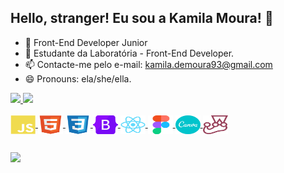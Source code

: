 ## Hello, stranger! Eu sou a Kamila Moura! 👾

- 🔭 Front-End Developer Junior
- 🌱 Estudante da Laboratória - Front-End Developer.
- 📫 Contacte-me pelo e-mail: kamila.demoura93@gmail.com
- 😄 Pronouns: ela/she/ella.

<div>
  <a href="https://github.com/KamilaMoura1">
  <img height="150em" src="https://github-readme-stats.vercel.app/api?username=KamilaMoura1&show_icons=true&theme=dark&include_all_commits=true&count_private=true"/>
  <img height="150em" src="https://github-readme-stats.vercel.app/api/top-langs/?username=KamilaMoura1&layout=compact&langs_count=7&theme=dark"/>
</div>
<div style="display: inline_block"><br>
  <img align="center" alt="Js" height="30" width="40" src="https://raw.githubusercontent.com/devicons/devicon/master/icons/javascript/javascript-plain.svg">
  <img align="center" alt="HTML" height="30" width="40" src="https://raw.githubusercontent.com/devicons/devicon/master/icons/html5/html5-original.svg">
  <img align="center" alt="CSS" height="30" width="40" src="https://raw.githubusercontent.com/devicons/devicon/master/icons/css3/css3-original.svg">
  <img align="center" alt="Bootstrap" height="30" width="40" src="https://raw.githubusercontent.com/devicons/devicon/master/icons/bootstrap/bootstrap-original.svg">
  <img align="center" alt="React" height="30" width="40" src="https://raw.githubusercontent.com/devicons/devicon/master/icons/react/react-original.svg">
  <img align="center" alt="React" height="30" width="40" src="https://raw.githubusercontent.com/devicons/devicon/master/icons/figma/figma-original.svg">
  <img align="center" alt="React" height="30" width="40" src="https://raw.githubusercontent.com/devicons/devicon/master/icons/canva/canva-original.svg">
  <img align="center" alt="React" height="30" width="40" src="https://raw.githubusercontent.com/devicons/devicon/master/icons/jest/jest-original.svg">
</div>
  
  ##
  
<div>   
 <a href="https://www.linkedin.com/in/kamila-moura-programacao/" target="_blank"><img src="https://img.shields.io/badge/-LinkedIn-%230077B5?style=for-the-badge&logo=linkedin&logoColor=white" target="_blank"></a>  
</div>
